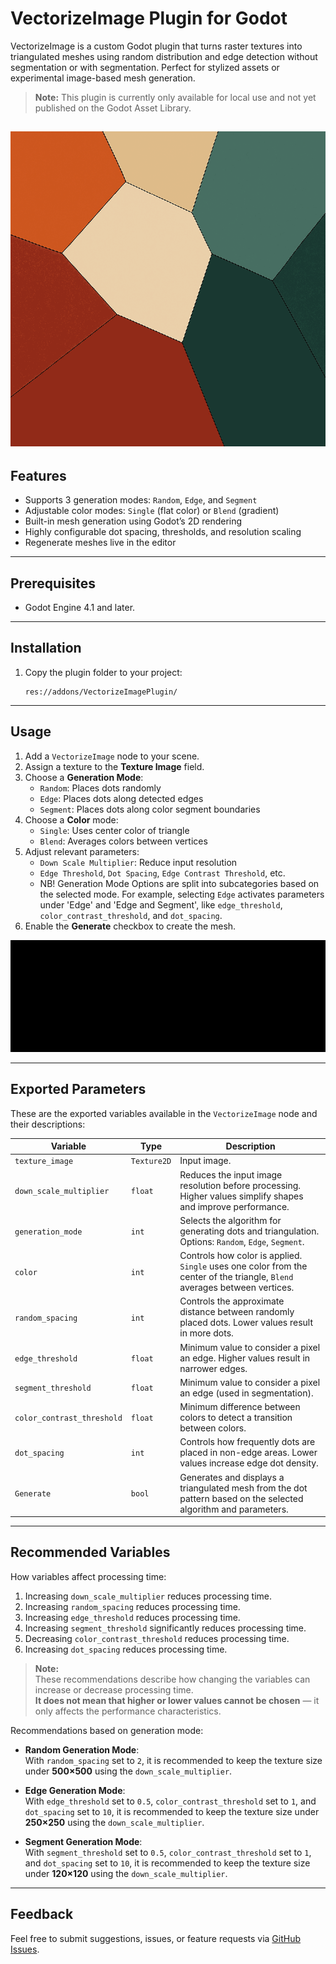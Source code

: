 # VectorizeImage Plugin for Godot

VectorizeImage is a custom Godot plugin that turns raster textures into triangulated meshes using random distribution and edge detection without segmentation or with segmentation. Perfect for stylized assets or experimental image-based mesh generation.

> **Note:** This plugin is currently only available for local use and not yet published on the Godot Asset Library.

![GIF](Media/title.gif)
---

## Features

- Supports 3 generation modes: `Random`, `Edge`, and `Segment`
- Adjustable color modes: `Single` (flat color) or `Blend` (gradient)
- Built-in mesh generation using Godot’s 2D rendering
- Highly configurable dot spacing, thresholds, and resolution scaling
- Regenerate meshes live in the editor

---

## Prerequisites

- Godot Engine 4.1 and later.

---

## Installation

1. Copy the plugin folder to your project:
   ```
   res://addons/VectorizeImagePlugin/
   ```

---

## Usage

1. Add a `VectorizeImage` node to your scene.
2. Assign a texture to the **Texture Image** field.
3. Choose a **Generation Mode**:
   - `Random`: Places dots randomly
   - `Edge`: Places dots along detected edges
   - `Segment`: Places dots along color segment boundaries
4. Choose a **Color** mode:
   - `Single`: Uses center color of triangle
   - `Blend`: Averages colors between vertices
5. Adjust relevant parameters:
   - `Down Scale Multiplier`: Reduce input resolution
   - `Edge Threshold`, `Dot Spacing`, `Edge Contrast Threshold`, etc.
   - NB! Generation Mode Options are split into subcategories based on the selected mode. For example, selecting `Edge` activates parameters under 'Edge' and 'Edge and Segment', like `edge_threshold`, `color_contrast_threshold`, and `dot_spacing`.
6. Enable the **Generate** checkbox to create the mesh.

![GIF](Media/guide.gif)

---

## Exported Parameters

These are the exported variables available in the `VectorizeImage` node and their descriptions:

| Variable                    | Type        | Description |
|----------------------------|-------------|-------------|
| `texture_image`            | `Texture2D` | Input image. |
| `down_scale_multiplier`    | `float`     | Reduces the input image resolution before processing. Higher values simplify shapes and improve performance. |
| `generation_mode`          | `int`       | Selects the algorithm for generating dots and triangulation. Options: `Random`, `Edge`, `Segment`. |
| `color`                    | `int`       | Controls how color is applied. `Single` uses one color from the center of the triangle, `Blend` averages between vertices. |
| `random_spacing`           | `int`       | Controls the approximate distance between randomly placed dots. Lower values result in more dots. |
| `edge_threshold`           | `float`     | Minimum value to consider a pixel an edge. Higher values result in narrower edges. |
| `segment_threshold`        | `float`     | Minimum value to consider a pixel an edge (used in segmentation). |
| `color_contrast_threshold` | `float`     | Minimum difference between colors to detect a transition between colors. |
| `dot_spacing`              | `int`       | Controls how frequently dots are placed in non-edge areas. Lower values increase edge dot density. |
| `Generate`                 | `bool`      | Generates and displays a triangulated mesh from the dot pattern based on the selected algorithm and parameters. |

---

## Recommended Variables

How variables affect processing time:

1. Increasing `down_scale_multiplier` reduces processing time.
2. Increasing `random_spacing` reduces processing time.
3. Increasing `edge_threshold` reduces processing time.
4. Increasing `segment_threshold` significantly reduces processing time.
5. Decreasing `color_contrast_threshold` reduces processing time.
6. Increasing `dot_spacing` reduces processing time.

> **Note:**  
> These recommendations describe how changing the variables can increase or decrease processing time.  
> **It does not mean that higher or lower values cannot be chosen** — it only affects the performance characteristics.

Recommendations based on generation mode:

- **Random Generation Mode**:  
  With `random_spacing` set to `2`, it is recommended to keep the texture size under **500×500** using the `down_scale_multiplier`.

- **Edge Generation Mode**:  
  With `edge_threshold` set to `0.5`, `color_contrast_threshold` set to `1`, and `dot_spacing` set to `10`, it is recommended to keep the texture size under **250×250** using the `down_scale_multiplier`.

- **Segment Generation Mode**:  
  With `segment_threshold` set to `0.5`, `color_contrast_threshold` set to `1`, and `dot_spacing` set to `10`, it is recommended to keep the texture size under **120×120** using the `down_scale_multiplier`.
  
---

## Feedback

Feel free to submit suggestions, issues, or feature requests via [GitHub Issues](https://github.com/your-repo/issues).

